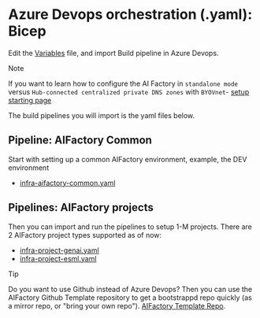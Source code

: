 # Azure Devops orchestration (.yaml): Bicep
Edit the [Variables](./variables/variables.yaml) file, and import Build pipeline in Azure Devops.

>[!NOTE]
> If you want to learn how to configure the AI Factory in `standalone mode` versus `Hub-connected centralized private DNS zones` with `BYOVnet`- [ setup starting page](../../../../../../documentation/v2/20-29/24-end-2-end-setup.md)
>

The build pipelines you will import is the yaml files below.


## Pipeline: AIFactory Common 
Start with setting up a common AIFactory environment, example, the DEV environment
- [infra-aifactory-common.yaml](./esml-infra-common/infra-aifactory-common.yaml)

## Pipelines: AIFactory projects
Then you can import and run the pipelines to setup 1-M projects. There are 2 AIFactory project types supported as of now: 
- [infra-project-genai.yaml](./esml-infra-project/infra-project-genai.yaml)
- [infra-project-esml.yaml](./esml-infra-project/infra-project-esml.yaml)


> [!TIP]
>  Do you want to use Github instead of Azure Devops? Then you can use the AIFactory Github Template repository to get a bootstrappd repo quickly (as a mirror repo, or "bring your own repo"). [AIFactory Template Repo](https://github.com/jostrm/azure-enterprise-scale-ml-usage).
>